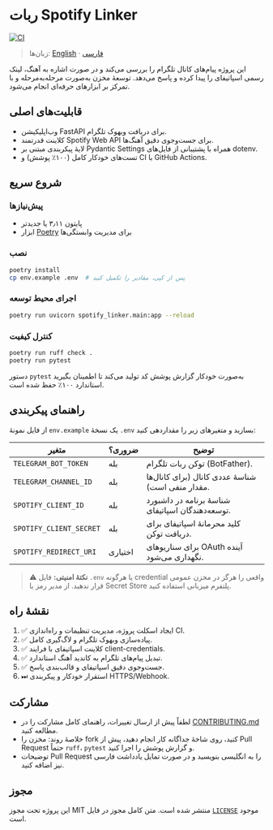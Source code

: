 # ربات Spotify Linker

[![CI](https://github.com/FarhadKhakzad/spotify-linker/actions/workflows/ci.yml/badge.svg)](https://github.com/FarhadKhakzad/spotify-linker/actions/workflows/ci.yml)

> زبان‌ها: [English](README.md) · [فارسی](README.fa.md)

این پروژه پیام‌های کانال تلگرام را بررسی می‌کند و در صورت اشاره به آهنگ، لینک رسمی اسپاتیفای را پیدا کرده و پاسخ می‌دهد. توسعهٔ مخزن به‌صورت مرحله‌به‌مرحله و با تمرکز بر ابزارهای حرفه‌ای انجام می‌شود.

## قابلیت‌های اصلی

- وب‌اپلیکیشن FastAPI برای دریافت وبهوک تلگرام.
- کلاینت قدرتمند Spotify Web API برای جست‌وجوی دقیق آهنگ‌ها.
- لایهٔ پیکربندی مبتنی بر Pydantic Settings همراه با پشتیبانی از فایل‌های dotenv.
- تست‌های خودکار کامل (۱۰۰٪ پوشش) و CI با GitHub Actions.

## شروع سریع

### پیش‌نیازها

- پایتون ۳٫۱۱ یا جدیدتر
- ابزار [Poetry](https://python-poetry.org/) برای مدیریت وابستگی‌ها

### نصب

```bash
poetry install
cp env.example .env  # پس از کپی، مقادیر را تکمیل کنید
```

### اجرای محیط توسعه

```bash
poetry run uvicorn spotify_linker.main:app --reload
```

### کنترل کیفیت

```bash
poetry run ruff check .
poetry run pytest
```

دستور `pytest` به‌صورت خودکار گزارش پوشش کد تولید می‌کند تا اطمینان بگیرید استاندارد ۱۰۰٪ حفظ شده است.

## راهنمای پیکربندی

از فایل نمونهٔ `env.example` یک نسخهٔ `.env` بسازید و متغیرهای زیر را مقداردهی کنید:

| متغیر | ضروری؟ | توضیح |
| --- | --- | --- |
| `TELEGRAM_BOT_TOKEN` | بله | توکن ربات تلگرام (BotFather). |
| `TELEGRAM_CHANNEL_ID` | بله | شناسهٔ عددی کانال (برای کانال‌ها مقدار منفی است). |
| `SPOTIFY_CLIENT_ID` | بله | شناسهٔ برنامه در داشبورد توسعه‌دهندگان اسپاتیفای. |
| `SPOTIFY_CLIENT_SECRET` | بله | کلید محرمانهٔ اسپاتیفای برای دریافت توکن. |
| `SPOTIFY_REDIRECT_URI` | اختیاری | برای سناریوهای OAuth آینده نگهداری می‌شود. |

> ⚠️ **نکتهٔ امنیتی:** فایل `.env` یا هرگونه credential واقعی را هرگز در مخزن عمومی قرار ندهید. از مدیر رمز یا Secret Store پلتفرم میزبانی استفاده کنید.

## نقشهٔ راه

1. ✅ ایجاد اسکلت پروژه، مدیریت تنظیمات و راه‌اندازی CI.
2. ✅ پیاده‌سازی وبهوک تلگرام و لاگ‌گیری کامل.
3. ✅ کلاینت اسپاتیفای با فرایند client-credentials.
4. ✅ تبدیل پیام‌های تلگرام به کاندید آهنگ استاندارد.
5. ✅ جست‌وجوی دقیق اسپاتیفای و قالب‌بندی پاسخ.
6. ⏭ استقرار خودکار و پیکربندی HTTPS/Webhook.

## مشارکت

- لطفاً پیش از ارسال تغییرات، راهنمای کامل مشارکت را در [CONTRIBUTING.md](CONTRIBUTING.md) مطالعه کنید.
- خلاصهٔ روند: مخزن را fork کنید، روی شاخهٔ جداگانه کار انجام دهید، پیش از Pull Request حتماً `ruff`، `pytest` و گزارش پوشش را اجرا کنید.
- توضیحات Pull Request را به انگلیسی بنویسید و در صورت تمایل یادداشت فارسی نیز اضافه کنید.

## مجوز

این پروژه تحت مجوز MIT منتشر شده است. متن کامل مجوز در فایل [`LICENSE`](LICENSE) موجود است.
